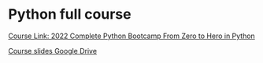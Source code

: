 # Python full course

[Course Link: 2022 Complete Python Bootcamp From Zero to Hero in Python](https://www.udemy.com/course/complete-python-bootcamp/learn/lecture/3789748#overview)

[Course slides Google Drive](https://drive.google.com/drive/folders/1CKqOQzst1cGURXGiRVivi2Xsc0n-X8CR)
